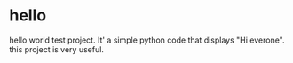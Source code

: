 # hello
hello world test project.
It' a simple python code that displays "Hi everone". 
this project is very useful.
